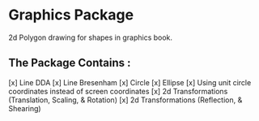 # Graphics Package
2d Polygon drawing for shapes in graphics book.

## The Package Contains : 
[x] Line DDA
[x] Line Bresenham
[x] Circle 
[x] Ellipse 
[x] Using unit circle coordinates instead of screen coordinates 
[x] 2d Transformations (Translation, Scaling, & Rotation) 
[x] 2d Transformations (Reflection, & Shearing)